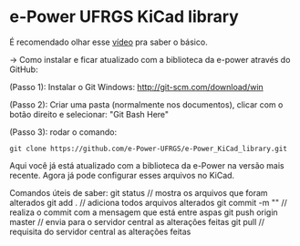 # e-Power UFRGS KiCad library

É recomendado olhar esse [vídeo](https://www.youtube.com/watch?v=SWYqp7iY_Tc) pra saber o básico.

-> Como instalar e ficar atualizado com a biblioteca da e-power através do GitHub:

(Passo 1): Instalar o Git
Windows: http://git-scm.com/download/win

(Passo 2):
Criar uma pasta (normalmente nos documentos), clicar com o botão direito e selecionar: "Git Bash Here"

(Passo 3): rodar o comando:
```
git clone https://github.com/e-Power-UFRGS/e-Power_KiCad_library.git
```

Aqui você já está atualizado com a biblioteca da e-Power na versão mais recente. Agora já pode configurar esses arquivos no KiCad.

Comandos úteis de saber:
git status                  // mostra os arquivos que foram alterados
git add .                   // adiciona todos arquivos alterados
git commit -m "<message>"   // realiza o commit com a mensagem que está entre aspas
git push origin master      // envia para o servidor central as alterações feitas
git pull                    // requisita do servidor central as alterações feitas

